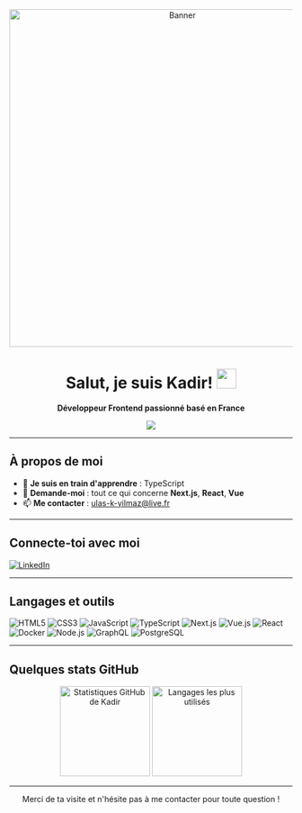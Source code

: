 <!-- Bannière ou GIF (optionnel) -->
<div align="center">
  <img src="https://user-images.githubusercontent.com/34925750/202248779-21a5a6dc-28ca-4dbb-8164-3fbc6d9972a9.gif" alt="Banner" width="600"/>
</div>

<!-- Titre Principal -->
<h1 align="center">Salut, je suis Kadir! <img src="https://media.giphy.com/media/hvRJCLFzcasrR4ia7z/giphy.gif" width="35"></h1>
<p align="center">
  <strong>Développeur Frontend passionné basé en France</strong>
</p>

<!-- Typing SVG (optionnel) -->
<p align="center">
  <img src="https://readme-typing-svg.demolab.com?font=Fira+Code&size=24&pause=1000&color=16B3F7&width=600&lines=Bienvenue+sur+mon+profil+GitHub+!;Je+suis+passionné+par+le+développement+frontend;Actuellement,+j'apprends+TypeScript;Poses+tes+questions+sur+React+ou+Vue+!">
</p>

---

## À propos de moi

- 🔭 **Je suis en train d'apprendre** : TypeScript  
- 💬 **Demande-moi** : tout ce qui concerne **Next.js**, **React**, **Vue**  
- 📫 **Me contacter** : [ulas-k-yilmaz@live.fr](mailto:ulas-k-yilmaz@live.fr)

---

## Connecte-toi avec moi

<p align="left">
  <a href="https://www.linkedin.com/in/kadiryilmaz22/" target="_blank" rel="noreferrer">
    <img src="https://img.shields.io/badge/-LinkedIn-0077B5?logo=Linkedin&logoColor=white&style=for-the-badge" alt="LinkedIn"/>
  </a>
</p>

---

## Langages et outils

<p align="left">
  <!-- HTML5 -->
  <img src="https://img.shields.io/badge/HTML5-E34F26?logo=html5&logoColor=white&style=for-the-badge" alt="HTML5"/>
  <!-- CSS3 -->
  <img src="https://img.shields.io/badge/CSS3-1572B6?logo=css3&logoColor=white&style=for-the-badge" alt="CSS3"/>
  <!-- JavaScript -->
  <img src="https://img.shields.io/badge/JavaScript-F7DF1E?logo=javascript&logoColor=black&style=for-the-badge" alt="JavaScript"/>
  <!-- TypeScript -->
  <img src="https://img.shields.io/badge/TypeScript-007ACC?logo=typescript&logoColor=white&style=for-the-badge" alt="TypeScript"/>
  <!-- Next.js -->
  <img src="https://img.shields.io/badge/Next.js-000000?logo=next.js&logoColor=white&style=for-the-badge" alt="Next.js"/>
  <!-- Vue -->
  <img src="https://img.shields.io/badge/Vue.js-42b883?logo=vue.js&logoColor=white&style=for-the-badge" alt="Vue.js"/>
  <!-- React -->
  <img src="https://img.shields.io/badge/React-61DAFB?logo=react&logoColor=black&style=for-the-badge" alt="React"/>
  <!-- Docker -->
  <img src="https://img.shields.io/badge/Docker-2496ED?logo=docker&logoColor=white&style=for-the-badge" alt="Docker"/>
  <!-- Node.js -->
  <img src="https://img.shields.io/badge/Node.js-339933?logo=node.js&logoColor=white&style=for-the-badge" alt="Node.js"/>
  <!-- GraphQL -->
  <img src="https://img.shields.io/badge/GraphQL-E10098?logo=graphql&logoColor=white&style=for-the-badge" alt="GraphQL"/>
  <!-- PostgreSQL -->
  <img src="https://img.shields.io/badge/PostgreSQL-336791?logo=postgresql&logoColor=white&style=for-the-badge" alt="PostgreSQL"/>
</p>

---

## Quelques stats GitHub

<div align="center">
  <!-- Stats globales -->
  <img height="160" src="https://github-readme-stats.vercel.app/api?username=MrRobo1&show_icons=true&theme=react" alt="Statistiques GitHub de Kadir"/>
  
  <!-- Langages les plus utilisés -->
  <img height="160" src="https://github-readme-stats.vercel.app/api/top-langs/?username=MrRobo1&layout=compact&theme=react" alt="Langages les plus utilisés"/>
</div>


---

<p align="center">
  Merci de ta visite et n'hésite pas à me contacter pour toute question !
</p>

